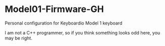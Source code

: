 # Model01-Firmware-GH
Personal configuration for Keyboardio Model 1 keyboard

I am not a C++ programmer, so if you think something looks odd here, you may be right.
